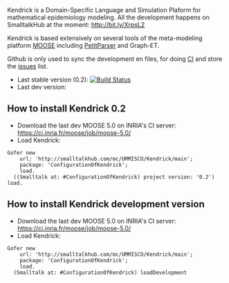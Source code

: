 Kendrick is a Domain-Specific Language and Simulation Plaform for mathematical epidemiology modeling. All the development happens on SmalltalkHub at the moment: http://bit.ly/XrpsL2

Kendrick is based extensively on several tools of the meta-modeling platform [MOOSE](http://www.moosetechnology.org/) including [PetitParser](http://www.moosetechnology.org/tools/petitparser) and Graph-ET.

Github is only used to sync the development en files, for doing [CI](https://travis-ci.org/SergeStinckwich/Kendrick) and store the [issues](https://github.com/UMMISCO/Kendrick/issues) list.

* Last stable version (0.2): [![Build Status](https://ci.inria.fr/pharo-contribution/buildStatus/icon?job=Kendrick/PHARO=30,VERSION=stable,VM=vm)](https://ci.inria.fr/pharo-contribution/job/Kendrick/PHARO=30,VERSION=stable,VM=vm/)
* Last dev version:

## How to install Kendrick 0.2
* Download the last dev MOOSE 5.0 on INRIA's CI server: https://ci.inria.fr/moose/job/moose-5.0/
* Load Kendrick:

```Smalltalk
Gofer new
    url: 'http://smalltalkhub.com/mc/UMMISCO/Kendrick/main';
    package: 'ConfigurationOfKendrick';
    load.
  ((Smalltalk at: #ConfigurationOfKendrick) project version: '0.2') load.
````

## How to install Kendrick development version
* Download the last dev MOOSE 5.0 on INRIA's CI server: https://ci.inria.fr/moose/job/moose-5.0/
* Load Kendrick:

```Smalltalk
Gofer new
    url: 'http://smalltalkhub.com/mc/UMMISCO/Kendrick/main';
    package: 'ConfigurationOfKendrick';
    load.
  (Smalltalk at: #ConfigurationOfKendrick) loadDevelopment
````

